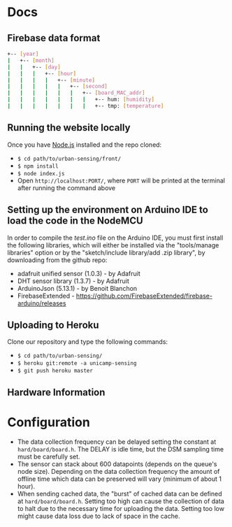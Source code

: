 # Docs
## Firebase data format
```bash
+-- [year]
|   +-- [month]
|   |   +-- [day]
|   |   |   +-- [hour]
|   |   |   |   +-- [minute]
|   |   |   |   |   +-- [second]
|   |   |   |   |   |   +-- [board_MAC_addr]
|   |   |   |   |   |   |   +-- hum: [humidity]
|   |   |   |   |   |   |   +-- tmp: [temperature]
```
## Running the website locally
Once you have [Node.js](https://nodejs.org/en/) installed and the repo cloned:
- `$ cd path/to/urban-sensing/front/`
- `$ npm install`
- `$ node index.js`
- Open `http://localhost:PORT/`, where `PORT` will be printed at the terminal after running the command above
## Setting up the environment on Arduino IDE to load the code in the NodeMCU
In order to compile the *test.ino* file on the Arduino IDE, you must first install the following libraries, which will either be installed via the "tools/manage libraries" option or by the "sketch/include library/add .zip library", by downloading from the github repo:
- adafruit unified sensor (1.0.3) - by Adafruit
- DHT sensor library (1.3.7) - by Adafruit
- ArduinoJson (5.13.1) - by Benoit Blanchon
- FirebaseExtended - https://github.com/FirebaseExtended/firebase-arduino/releases
## Uploading to Heroku
Clone our repository and type the following commands:
- `$ cd path/to/urban-sensing/`
- `$ heroku git:remote -a unicamp-sensing`
- `$ git push heroku master`
## Hardware Information
# Configuration
- The data collection frequency can be delayed setting the constant at `hard/board/board.h`. The DELAY is idle time, but the DSM sampling time must be carefully set.
- The sensor can stack about 600 datapoints (depends on the queue's node size). Depending on the data collection frequency the amount of offline time which data can be preserved will vary (minimum of about 1 hour).
- When sending cached data, the "burst" of cached data can be defined at `hard/board/board.h`. Setting too high can cause the collection of data to halt due to the necessary time for uploading the data. Setting too low might cause data loss due to lack of space in the cache. 